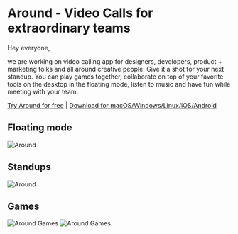# Around - Video Calls for extraordinary teams

Hey everyone,

we are working on video calling app for designers, developers, product + marketing folks and all around creative people.
Give it a shot for your next standup. You can play games together, collaborate on top of your favorite tools on the desktop in the floating mode, listen to music and have fun while meeting with your team.

[Try Around for free](https://around.co/?utm_source=github) | [Download for macOS/Windows/Linux/iOS/Android](https://around.co/download/?utm_source=github)

## Floating mode
![Around](https://cloud.headwayapp.co/changelogs_images/images/big/000/076/843-8514c3ad9504fd7bdfd6062ac0cb24ea714d15a8.jpg)

## Standups
![Around](https://cloud.headwayapp.co/changelogs_images/images/big/000/067/624-8efb0b29bd1bffaa2e37447e17a8f0e0af30c523.png)

## Games
![Around Games](https://cloud.headwayapp.co/changelogs_images/images/big/000/076/776-e03333019de52dc01cee20a1fa91bb4e628bfea6.jpg)
![Around Games](https://cloud.headwayapp.co/changelogs_images/images/big/000/078/464-d3a3b785756e46c0232616fa50cc099f1485fb26.jpg)

